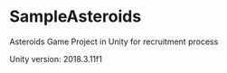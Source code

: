 # SampleAsteroids
Asteroids Game Project in Unity for recruitment process

Unity version: 2018.3.11f1
